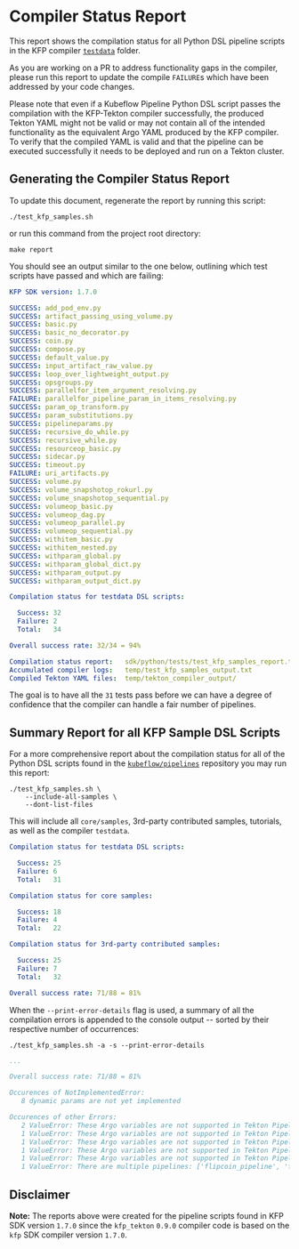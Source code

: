 # Compiler Status Report

This report shows the compilation status for all Python DSL pipeline scripts in the KFP compiler
[`testdata`](https://github.com/kubeflow/pipelines/tree/master/sdk/python/tests/compiler/testdata)
folder.

As you are working on a PR to address functionality gaps in the compiler, please run this report to
update the compile `FAILURE`s which have been addressed by your code changes.

Please note that even if a Kubeflow Pipeline Python DSL script passes the compilation with the
KFP-Tekton compiler successfully, the produced Tekton YAML might not be valid or may not contain all
of the intended functionality as the equivalent Argo YAML produced by the KFP compiler.
To verify that the compiled YAML is valid and that the pipeline can be executed successfully it
needs to be deployed and run on a Tekton cluster.

## Generating the Compiler Status Report

To update this document, regenerate the report by running this script:

    ./test_kfp_samples.sh

or run this command from the project root directory:

    make report

You should see an output similar to the one below, outlining which test scripts have passed and
which are failing:

```YAML
KFP SDK version: 1.7.0

SUCCESS: add_pod_env.py
SUCCESS: artifact_passing_using_volume.py
SUCCESS: basic.py
SUCCESS: basic_no_decorator.py
SUCCESS: coin.py
SUCCESS: compose.py
SUCCESS: default_value.py
SUCCESS: input_artifact_raw_value.py
SUCCESS: loop_over_lightweight_output.py
SUCCESS: opsgroups.py
SUCCESS: parallelfor_item_argument_resolving.py
FAILURE: parallelfor_pipeline_param_in_items_resolving.py
SUCCESS: param_op_transform.py
SUCCESS: param_substitutions.py
SUCCESS: pipelineparams.py
SUCCESS: recursive_do_while.py
SUCCESS: recursive_while.py
SUCCESS: resourceop_basic.py
SUCCESS: sidecar.py
SUCCESS: timeout.py
FAILURE: uri_artifacts.py
SUCCESS: volume.py
SUCCESS: volume_snapshotop_rokurl.py
SUCCESS: volume_snapshotop_sequential.py
SUCCESS: volumeop_basic.py
SUCCESS: volumeop_dag.py
SUCCESS: volumeop_parallel.py
SUCCESS: volumeop_sequential.py
SUCCESS: withitem_basic.py
SUCCESS: withitem_nested.py
SUCCESS: withparam_global.py
SUCCESS: withparam_global_dict.py
SUCCESS: withparam_output.py
SUCCESS: withparam_output_dict.py

Compilation status for testdata DSL scripts:

  Success: 32
  Failure: 2
  Total:   34

Overall success rate: 32/34 = 94%

Compilation status report:   sdk/python/tests/test_kfp_samples_report.txt
Accumulated compiler logs:   temp/test_kfp_samples_output.txt
Compiled Tekton YAML files:  temp/tekton_compiler_output/
```

The goal is to have all the `31` tests pass before we can have a degree of confidence that the
compiler can handle a fair number of pipelines.


## Summary Report for all KFP Sample DSL Scripts

For a more comprehensive report about the compilation status for all of the Python DSL scripts
found in the [`kubeflow/pipelines`](https://github.com/kubeflow/pipelines/) repository you may
run this report:

    ./test_kfp_samples.sh \
        --include-all-samples \
        --dont-list-files

This will include all `core/samples`, 3rd-party contributed samples, tutorials, as well as
the compiler `testdata`.

```YAML
Compilation status for testdata DSL scripts:

  Success: 25
  Failure: 6
  Total:   31

Compilation status for core samples:

  Success: 18
  Failure: 4
  Total:   22

Compilation status for 3rd-party contributed samples:

  Success: 25
  Failure: 7
  Total:   32

Overall success rate: 71/88 = 81%
```

When the `--print-error-details` flag is used, a summary of all the compilation errors is appended
to the console output -- sorted by their respective number of occurrences:

    ./test_kfp_samples.sh -a -s --print-error-details

```YAML
...

Overall success rate: 71/88 = 81%

Occurences of NotImplementedError:
   8 dynamic params are not yet implemented

Occurences of other Errors:
   2 ValueError: These Argo variables are not supported in Tekton Pipeline: {{workflow.uid}}
   1 ValueError: These Argo variables are not supported in Tekton Pipeline: {{workflow.name}}, {{pod.name}}
   1 ValueError: These Argo variables are not supported in Tekton Pipeline: {{workflow.name}}
   1 ValueError: These Argo variables are not supported in Tekton Pipeline: {{pod.name}}, {{workflow.uid}}
   1 ValueError: These Argo variables are not supported in Tekton Pipeline: {{pod.name}}, {{workflow.name}}
   1 ValueError: There are multiple pipelines: ['flipcoin_pipeline', 'flipcoin_exit_pipeline']. Please specify --function.
```

## Disclaimer

**Note:** The reports above were created for the pipeline scripts found in KFP SDK version `1.7.0` since
the `kfp_tekton` `0.9.0` compiler code is based on the `kfp` SDK compiler version `1.7.0`.
